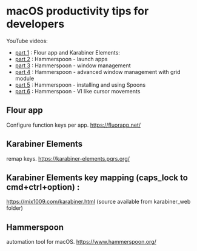 # macOS productivity tips for developers

YouTube videos:
* [part 1](https://youtu.be/Bx-ky4p6ToY) : Flour app and Karabiner Elements:
* [part 2](https://youtu.be/qusbT9v4L-k) : Hammerspoon - launch apps 
* [part 3](https://youtu.be/ssiZU7zj37c) : Hammerspoon - window management
* [part 4](https://youtu.be/xHZXMr4lUvo) : Hammerspoon - advanced window management with grid module
* [part 5](https://youtu.be/7LHDVPaKb6M) : Hammerspoon - installing and using Spoons
* [part 6](https://youtu.be/s_-oniqf0ZU) : Hammerspoon - VI like cursor movements


## Flour app
Configure function keys per app.
https://fluorapp.net/

## Karabiner Elements
remap keys.
https://karabiner-elements.pqrs.org/

## Karabiner Elements key mapping (caps_lock to cmd+ctrl+option) :
https://mix1009.com/karabiner.html (source available from karabiner_web folder)

## Hammerspoon
automation tool for macOS.
https://www.hammerspoon.org/


